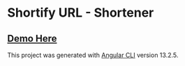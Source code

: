# Shortify URL - Shortener

## [Demo Here](https://short-i-fy.herokuapp.com/)

This project was generated with [Angular CLI](https://github.com/angular/angular-cli) version 13.2.5.

